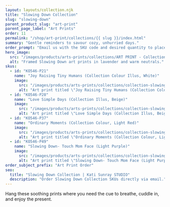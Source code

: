 ```yaml
---
layout: layouts/collection.njk
title: "Slowing Down Collection"
slug: "slowing-down"
parent_product_slug: "art-print"
parent_page_label: "Art Prints"
order: 11
permalink: "/shop/art-print/collections/{{ slug }}/index.html"
summary: "Gentle reminders to savour cozy, unhurried days."
order_prompt: "Email us with the SKU code and desired quantity to place your order."
hero_image:
  src: "/images/products/arts-prints/collections/ART PRINT - Collection ‘Slowing Down’.jpg"
  alt: "Framed Slowing Down art prints in lavender and warm neutrals."
skus:
  - id: "KO546-P21"
    name: "Joy Raising Tiny Humans (Collection Colour Illus, White)"
    image:
      src: "/images/products/arts-prints/collections/collection-slowing-down/KO546-P21_Art print 8.5x11_Collection Slowing Down_Joy Raising Tiny Humans - Collection Colour Illus - White.jpg"
      alt: "Art print titled \"Joy Raising Tiny Humans (Collection Colour Illus, White)\" from the Slowing Down Collection."
  - id: "KO546-P28"
    name: "Love Simple Days (Collection Illus, Beige)"
    image:
      src: "/images/products/arts-prints/collections/collection-slowing-down/KO546-P28_Art print 8.5x11_Collection Slowing Down_Love Simple Days - Collection Illus - Beige.jpg"
      alt: "Art print titled \"Love Simple Days (Collection Illus, Beige)\" from the Slowing Down Collection."
  - id: "KO546-P37"
    name: "Ordinary Moments (Collection Colour, Light Red)"
    image:
      src: "/images/products/arts-prints/collections/collection-slowing-down/KO546-P37_Art print 8.5x11_Collection Slowing Down_Ordinary Moments - Collection Colour - Light Red.jpg"
      alt: "Art print titled \"Ordinary Moments (Collection Colour, Light Red)\" from the Slowing Down Collection."
  - id: "KO546-P49"
    name: "Slowing Down- Touch Mom Face (Light Purple)"
    image:
      src: "/images/products/arts-prints/collections/collection-slowing-down/KO546-P49_Art print 8.5x11_Collection Slowing Down_Slowing down- touch mom face_light purple.jpg"
      alt: "Art print titled \"Slowing Down- Touch Mom Face (Light Purple)\" with light purple illustration."
order_subject_prefix: "Art Print Order"
seo:
  title: "Slowing Down Collection | Kati Sunray STUDIO"
  description: "Order Slowing Down Collection SKUs directly via email."
---
```


Hang these soothing prints where you need the cue to breathe, cuddle in, and enjoy the present.
